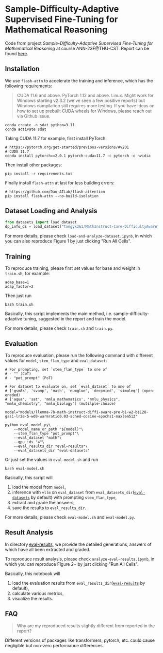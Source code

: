 # Sample-Difficulty-Adaptive Supervised Fine-Tuning for Mathematical Reasoning

Code from project *Sample-Difficulty-Adaptive Supervised Fine-Tuning for Mathematical Reasoning* at course ANN-23F@THU-CST.
Report can be found [here](./report.pdf).

## Installation

We use `flash-attn` to accelerate the training and inference, which has the following requirements:

> CUDA 11.6 and above.
> PyTorch 1.12 and above.
> Linux. Might work for Windows starting v2.3.2 (we've seen a few positive reports) but Windows compilation still requires more testing. If you have ideas on how to set up prebuilt CUDA wheels for Windows, please reach out via Github issue.

```shell
conda create -n sdat python=3.11
conda activate sdat
```

Taking CUDA 11.7 for example, first install PyTorch:

```shell
# https://pytorch.org/get-started/previous-versions/#v201
# CUDA 11.7
conda install pytorch==2.0.1 pytorch-cuda=11.7 -c pytorch -c nvidia
```

Then install other packages:

```shell
pip install -r requirements.txt
```

Finally install `flash-attn` at last for less building errors:

```shell
# https://github.com/Dao-AILab/flash-attention
pip install flash-attn --no-build-isolation
```

## Dataset Loading and Analysis

```python
from datasets import load_dataset
dp_info_ds = load_dataset("tongyx361/MathInstruct-Core-DifficultyAware")
```

For more details, please check `load-and-analyze-dataset.ipynb`, in which you can also reproduce Figure 1 by just clicking "Run All Cells".

## Training

To reproduce training, please first set values for base and weight in `train.sh`, for example:

```shell
adap_base=1
adap_factor=2
```

Then just run

```shell
bash train.sh
```

Basically, this script implements the main method, i.e. sample-difficulty-adaptive tuning, suggested in the report and train the model.

For more details, please check `train.sh` and `train.py`.

## Evaluation

To reproduce evaluation, please run the following command with different values for `model`, `stem_flan_type` and `eval_dataset`:

```shell
# For prompting, set `stem_flan_type` to one of
# - "" (CoT)
# - "pot_prompt" (PoT)

# For dataset to evaluate on, set `eval_dataset` to one of
# ['gsm8k', 'svamp', 'math', 'numglue', 'deepmind', 'simuleq'] (open-eneded)
# ['aqua', 'sat', 'mmlu_mathematics', "mmlu_physics", "mmlu_chemistry", "mmlu_biology"] (mutilple-choice)

model="models/llemma-7b-math-instruct-diffi-aware-pre-b1-w2-bs128-gas1-lr2e-5-wd0-warmratio0.03-sched-cosine-epochs1-maxlen512"

python eval-model.py\
    --model_name_or_path "${model}"\
    --stem_flan_type "pot_prompt"\
    --eval_dataset "math"\
    --gpu_ids "4"\
    --eval_results_dir "eval-results"\
    --eval_datasets_dir "eval-datasets"
```

Or just set the values in `eval-model.sh` and run

```shell
bash eval-model.sh
```

Basically, this script will
1. load the model from `model`,
2. inference with `vllm` on `eval_dataset` from `eval_datasets_dir`([`eval-datasets`](./eval-datasets) by default) with prompting `stem_flan_type`,
3. extract and grade the answers,
3. save the results to `eval_results_dir`.

For more details, please check `eval-model.sh` and `eval-model.py`.

## Result Analysis

In directory [eval-results](./eval-results), we provide the detailed generations, answers of which have all been extracted and graded.

To reproduce result analysis, please check `analyze-eval-results.ipynb`, in which you can reproduce Figure 2+ by just clicking "Run All Cells".

Basically, this notebook will
1. load the evaluation results from `eval_results_dir`([`eval-results`](./eval-results) by default),
2. calculate various metrics,
3. visualize the results.

## FAQ

> Why are my reproduced results slightly different from reported in the report?

Different versions of packages like transformers, pytorch, etc. could cause negligible but non-zero performance differences.